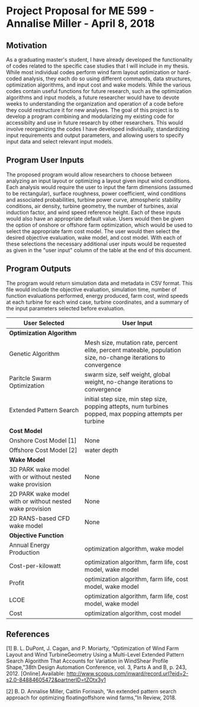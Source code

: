 # Project Proposal for ME 599 - Annalise Miller - April 8, 2018

## Motivation
As a graduating master's student, I have already developed the functionality of codes related to the specific case studies that I will include in my thesis. While most individual codes perform wind farm layout optimization or hard-coded analysis, they each do so using different commands, data structures, optimization algorithms, and input cost and wake models. While the various codes contain useful functions for future research, such as the optimization algorithms and input models, a future researcher would have to devote weeks to understanding the organization and operation of a code before they could restructure it for new analyses. The goal of this project is to develop a program combining and modularizing my existing code for accessibilty and use in future research by other researchers. This would involve reorganizing the codes I have developed individually, standardizing input requirements and output parameters, and allowing users to specify input data and select relevant input models.

## Program User Inputs
The proposed program would allow researchers to choose between analyzing an input layout or optimizing a layout given input wind conditions. Each analysis would require the user to input the farm dimensions (assumed to be rectangular), surface roughness, power coefficient, wind conditions and associated probabilities, turbine power curve, atmospheric stability conditions, air density, turbine geometry, the number of turbines, axial induction factor, and wind speed reference height. Each of these inputs would also have an appropriate default value. Users would then be given the option of onshore or offshore farm optimization, which would be used to select the appropriate farm cost model. The user would then select the desired objective evaluation, wake model, and cost model. With each of these selections the necessary additional user inputs would be requested as given in the "user input" column of the table at the end of this document. 

## Program Outputs
The program would return simulation data and metadata in CSV format. This file would include the objective evaluation, simulation time, number of function evaluations performed, energy produced, farm cost, wind speeds at each turbine for each wind case, turbine coordinates, and a summary of the input parameters selected before evaluation. 

| **User Selected** | **User Input** |
| ----------------- | -------------- |
| **Optimization Algorithm** |  |
|    Genetic Algorithm | Mesh size, mutation rate, percent elite, percent mateable, population size, no-change iterations to convergence |
|    Paritcle Swarm Optimization | swarm size, self weight, global weight, no-change iterations to convergence |
|    Extended Pattern Search | initial step size, min step size, popping attepts, num turbines popped, max popping attempts per turbine |
| **Cost Model** |   |
|    Onshore Cost Model [1] | None |
|    Offshore Cost Model [2] | water depth |
| **Wake Model** |   |
|    3D PARK wake model with or without nested wake provision | None |
|    2D PARK wake model with or without nested wake provision | None |
|    2D RANS-based CFD wake model | None |
| **Objective Function** |   |
|    Annual Energy Production | optimization algorithm, wake model |
|    Cost-per-kilowatt | optimization algorithm, farm life, cost model, wake model |
|    Profit | optimization algorithm, farm life, cost model, wake model |
|    LCOE  | optimization algorithm, farm life, cost model, wake model |
|    Cost  | optimization algorithm, cost model |

## References
[1]  B.  L.  DuPont,  J.  Cagan,  and  P.  Moriarty,  “Optimization  of  Wind  Farm  Layout  and  Wind  TurbineGeometry Using a Multi-Level Extended Pattern Search Algorithm That Accounts for Variation in WindShear Profile Shape,”38th Design Automation Conference, vol. 3, Parts A and B, p. 243, 2012. [Online].Available:  http://www.scopus.com/inward/record.url?eid=2-s2.0-84884605472&partnerID=tZOtx3y1

[2]  B. D. Annalise Miller, Caitlin Forinash, “An extended pattern search approach for optimizing floatingoffshore wind farms,”In Review, 2018.
